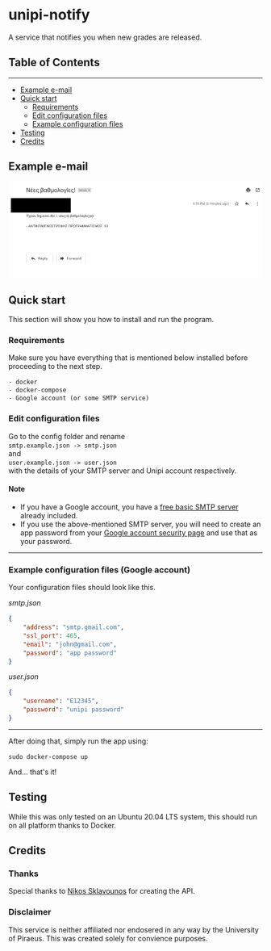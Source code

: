 # unipi-notify
A service that notifies you when new grades are released.

## Table of Contents
***
* [Example e-mail](#example-e-mail)
* [Quick start](#quick-start)
    * [Requirements](#Requirements)
    * [Edit configuration files](#edit-configuration-files)
    * [Example configuration files](#example-configuration-files)
* [Testing](#testing)
* [Credits](#credits)

## Example e-mail
![Image of e-mail](./images/example_email.png)

## Quick start
This section will show you how to install and run the program.

### Requirements
Make sure you have everything that is mentioned below installed before proceeding to the next step.

```
- docker
- docker-compose
- Google account (or some SMTP service)
```

### Edit configuration files
Go to the config folder and rename  
`smtp.example.json -> smtp.json`  
and  
`user.example.json -> user.json`  
with the details of your SMTP server and Unipi account respectively.

#### Note
+ If you have a Google account, you have a [free basic SMTP server](https://support.google.com/a/answer/176600?hl=en) already included.
+ If you use the above-mentioned SMTP server, you will need to create an app password from your [Google account security page](https://myaccount.google.com/security) and use that as your password.

***

### Example configuration files (Google account)
Your configuration files should look like this.

*smtp.json*
```json
{
    "address": "smtp.gmail.com",
    "ssl_port": 465,
    "email": "john@gmail.com",
    "password": "app password"
}
```
*user.json*
```json
{
    "username": "E12345",
    "password": "unipi password"
}
```

***

After doing that, simply run the app using:

```
sudo docker-compose up
```

And... that's it!

## Testing
While this was only tested on an Ubuntu 20.04 LTS system, this should run on all platform thanks to Docker.

## Credits
### Thanks
Special thanks to [Nikos Sklavounos](https://github.com/NickSklA) for creating the API.

### Disclaimer
This service is neither affiliated nor endosered in any way by the University of Piraeus. This was created solely for convience purposes.
